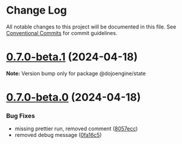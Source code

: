 # Change Log

All notable changes to this project will be documented in this file.
See [Conventional Commits](https://conventionalcommits.org) for commit guidelines.

# [0.7.0-beta.1](https://github.com/dojoengine/dojo.js/compare/v0.7.0-beta.0...v0.7.0-beta.1) (2024-04-18)

**Note:** Version bump only for package @dojoengine/state





# [0.7.0-beta.0](https://github.com/dojoengine/dojo.js/compare/v0.6.122...v0.7.0-beta.0) (2024-04-18)

### Bug Fixes

-   missing prettier run, removed comment ([8057ecc](https://github.com/dojoengine/dojo.js/commit/8057ecc3c5d42ab3e68c7ed300c68f99f7a2e050))
-   removed debug message ([0fa16c5](https://github.com/dojoengine/dojo.js/commit/0fa16c523ea103170c8e24d838583f18f1ebf76f))
